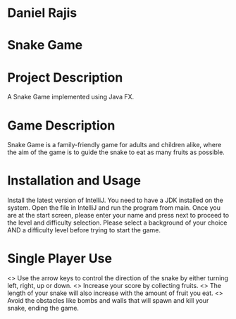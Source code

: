 # Daniel Rajis
# Snake Game
# Project Description
A Snake Game implemented using Java FX.
# Game Description
Snake Game is a family-friendly game for adults and children alike, where the aim of the game is to guide the snake to eat as many fruits as possible.
# Installation and Usage
Install the latest version of IntelliJ. You need to have a JDK installed on the system. Open the file in IntelliJ and run the program from main. Once you are at the start screen, please enter your name
and press next to proceed to the level and difficulty selection.
Please select a background of your choice AND a difficulty level before trying to start the game.
# Single Player Use
<> Use the arrow keys to control the direction of the snake by either turning left, right, up or down.
<> Increase your score by collecting fruits.
<> The length of your snake will also increase with the amount of fruit you eat.
<> Avoid the obstacles like bombs and walls that will spawn and kill your snake, ending the game.



